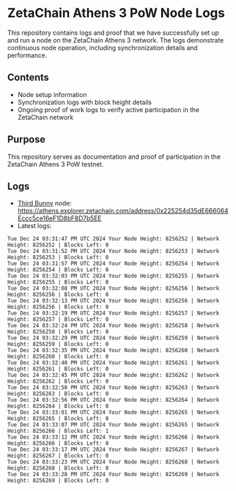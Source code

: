 # ZetaChain Athens 3 PoW Node Logs
This repository contains logs and proof that we have successfully set up and run a node on the ZetaChain Athens 3 network. The logs demonstrate continuous node operation, including synchronization details and performance.

## Contents
- Node setup information
- Synchronization logs with block height details
- Ongoing proof of work logs to verify active participation in the ZetaChain network

## Purpose
This repository serves as documentation and proof of participation in the ZetaChain Athens 3 PoW testnet.

## Logs

- [Third Bunny](https://thirdbunny.xyz/) node: https://athens.explorer.zetachain.com/address/0x225254d35dE666064Eccc5ce16eF1D8bF8D7b5EE
- Latest logs:
```
Tue Dec 24 03:31:47 PM UTC 2024 Your Node Height: 8256252 | Network Height: 8256252 | Blocks Left: 0
Tue Dec 24 03:31:52 PM UTC 2024 Your Node Height: 8256253 | Network Height: 8256253 | Blocks Left: 0
Tue Dec 24 03:31:57 PM UTC 2024 Your Node Height: 8256254 | Network Height: 8256254 | Blocks Left: 0
Tue Dec 24 03:32:03 PM UTC 2024 Your Node Height: 8256255 | Network Height: 8256255 | Blocks Left: 0
Tue Dec 24 03:32:08 PM UTC 2024 Your Node Height: 8256256 | Network Height: 8256256 | Blocks Left: 0
Tue Dec 24 03:32:13 PM UTC 2024 Your Node Height: 8256256 | Network Height: 8256256 | Blocks Left: 0
Tue Dec 24 03:32:19 PM UTC 2024 Your Node Height: 8256257 | Network Height: 8256257 | Blocks Left: 0
Tue Dec 24 03:32:24 PM UTC 2024 Your Node Height: 8256258 | Network Height: 8256258 | Blocks Left: 0
Tue Dec 24 03:32:29 PM UTC 2024 Your Node Height: 8256259 | Network Height: 8256259 | Blocks Left: 0
Tue Dec 24 03:32:35 PM UTC 2024 Your Node Height: 8256260 | Network Height: 8256260 | Blocks Left: 0
Tue Dec 24 03:32:40 PM UTC 2024 Your Node Height: 8256261 | Network Height: 8256261 | Blocks Left: 0
Tue Dec 24 03:32:45 PM UTC 2024 Your Node Height: 8256262 | Network Height: 8256262 | Blocks Left: 0
Tue Dec 24 03:32:50 PM UTC 2024 Your Node Height: 8256263 | Network Height: 8256263 | Blocks Left: 0
Tue Dec 24 03:32:56 PM UTC 2024 Your Node Height: 8256264 | Network Height: 8256264 | Blocks Left: 0
Tue Dec 24 03:33:01 PM UTC 2024 Your Node Height: 8256265 | Network Height: 8256265 | Blocks Left: 0
Tue Dec 24 03:33:07 PM UTC 2024 Your Node Height: 8256265 | Network Height: 8256266 | Blocks Left: 1
Tue Dec 24 03:33:12 PM UTC 2024 Your Node Height: 8256266 | Network Height: 8256266 | Blocks Left: 0
Tue Dec 24 03:33:17 PM UTC 2024 Your Node Height: 8256267 | Network Height: 8256267 | Blocks Left: 0
Tue Dec 24 03:33:23 PM UTC 2024 Your Node Height: 8256268 | Network Height: 8256268 | Blocks Left: 0
Tue Dec 24 03:33:28 PM UTC 2024 Your Node Height: 8256269 | Network Height: 8256269 | Blocks Left: 0
```

